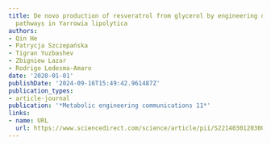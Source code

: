 ```yaml
---
title: De novo production of resveratrol from glycerol by engineering different metabolic
  pathways in Yarrowia lipolytica
authors:
- Qin He
- Patrycja Szczepańska
- Tigran Yuzbashev
- Zbigniew Lazar
- Rodrigo Ledesma-Amaro
date: '2020-01-01'
publishDate: '2024-09-16T15:49:42.961487Z'
publication_types:
- article-journal
publication: '*Metabolic engineering communications 11*'
links:
- name: URL
  url: https://www.sciencedirect.com/science/article/pii/S2214030120300468
---
```

